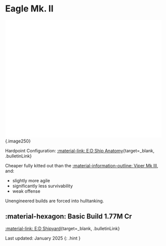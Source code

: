 # Eagle Mk. II
![Ship Image](../assets/ships/Eagle.svg){.image250}

Hardpoint Configuration: [:material-link: E:D Ship Anatomy](https://siriuscorp.cc/edsa/?s=eagle){target=_blank, .bulletinLink}

Cheaper fully kitted out than the [:material-information-outline: Viper Mk III](./viper3.md), and:

* slightly more agile
* significantly less survivability
* weak offense

Unengineered builds are forced into hulltanking.

## :material-hexagon: Basic Build **1.77M Cr**

[:material-link: E:D Shipyard](https://edsy.org/#/L=IL00000H4C0SC0,Hdh00Hdh00FBG00,CEg00,9on00A3w00AL600Aal00AnE00B2Q00BI200BX_00,12G00,7Py0012G0010i0010i001-C001-C00,PvE_0Combat_0_D_0Basic){target=_blank, .bulletinLink}
<!-- [:material-link: Coriolis](https://coriolis.io/outfit/eagle?code=A2p0t5F5l0d5s5f224241700B427272525m1m1.AwRj4zyA.CwBj4zyA..EweloBhAWEoUwIYHMA28QgIwV3fEQA%3D%3D&bn=PvE%20Combat%20-%20Basic){target=_blank, .bulletinLink} -->

Last updated: January 2025
{: .hint }